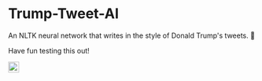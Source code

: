 # Trump-Tweet-AI
An NLTK neural network that writes in the style of Donald Trump's tweets. 💬

Have fun testing this out!

<a target="_blank" href="https://www.twitter.com/">
    <img align="left" alt="Discord" width="22px" src="https://3.bp.blogspot.com/-NxouMmz2bOY/T8_ac97cesI/AAAAAAAAGg0/e3vY1_bdnbE/s1600/Twitter+logo+2012.png" />
 </a>
